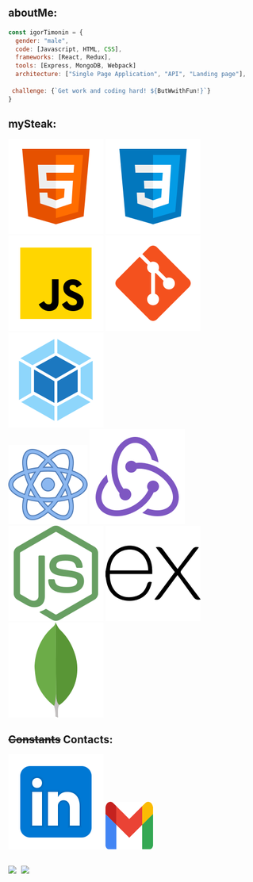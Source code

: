 ## aboutMe:
```js
const igorTimonin = {
  gender: "male",
  code: [Javascript, HTML, CSS],
  frameworks: [React, Redux],
  tools: [Express, MongoDB, Webpack]
  architecture: ["Single Page Application", "API", "Landing page"],
  
 challenge: {`Get work and coding hard! ${ButWwithFun!}`}
}
```


## mySteak:
![HTML](./images/html-5.svg)
![CSS](./images/css3.svg)
![JS](./images/JS.svg)
![Git](./images/git.svg) 
![Webpack](./images/webpack.svg) <br>
![React](./images/react.svg)
![Redux](./images/redux.svg)
![Node](./images/nodejs.svg)
![Node](./images/expressjs.svg)
![Node](./images/mongodb.svg)


## ~~Constants~~ Contacts:
[<img src="./images/Linkedin.svg">](https://www.linkedin.com/in/igor-timonin-750085232/)
[<img src="./images/gmail.svg" width="96px" height="96px">](mailto:lemut4nt@gmail.com)

##
<div>
  <a href="https://github-readme-stats.vercel.app/api?username=IgorTimonin&hide=contribs&show_icons=true&theme=vue">
    <img  align="left" height="130" style="margin-right: 10px" src="https://github-readme-stats.vercel.app/api?username=IgorTimonin&hide=contribs&show_icons=true&theme=vue" />
  </a>
  <a href="https://github-readme-stats.vercel.app/api/top-langs/?username=IgorTimonin&layout=compact&theme=vue">
    <img align="left" height="130" src="https://github-readme-stats.vercel.app/api/top-langs/?username=IgorTimonin&layout=compact&theme=vue" />
  </a>
</div>
